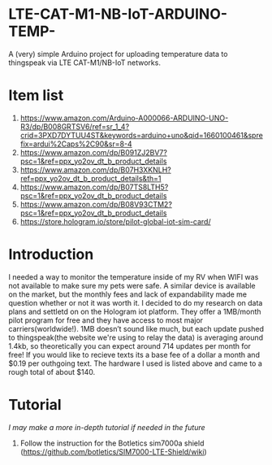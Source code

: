 # LTE-CAT-M1-NB-IoT-ARDUINO-TEMP-
A (very) simple Arduino project for uploading temperature data to thingspeak via LTE CAT-M1/NB-IoT networks.



# Item list

1. https://www.amazon.com/Arduino-A000066-ARDUINO-UNO-R3/dp/B008GRTSV6/ref=sr_1_4?crid=3PXD7DYTUU4ST&keywords=arduino+uno&qid=1660100461&sprefix=ardui%2Caps%2C90&sr=8-4
2. https://www.amazon.com/dp/B091ZJ2BV7?psc=1&ref=ppx_yo2ov_dt_b_product_details
3. https://www.amazon.com/dp/B07H3XKNLH?ref=ppx_yo2ov_dt_b_product_details&th=1
4. https://www.amazon.com/dp/B07TS8LTH5?psc=1&ref=ppx_yo2ov_dt_b_product_details
5. https://www.amazon.com/dp/B08V93CTM2?psc=1&ref=ppx_yo2ov_dt_b_product_details
6. https://store.hologram.io/store/pilot-global-iot-sim-card/

# Introduction

I needed a way to monitor the temperature inside of my RV when WIFI was not available to make sure my pets were safe. A similar device is available on the market, but the monthly fees and lack of expandability made me question whether or not it was worth it. I decided to do my research on data plans and settletd on on the Hologram iot platform. They offer a 1MB/month pilot program for free and they have access to most major carriers(worldwide!). 1MB doesn’t sound like much, but each update pushed to thingspeak(the website we're using to relay the data) is averaging around 1.4kb, so theoretically you can expect around 714 updates per month for free! If you would like to recieve texts its a base fee of a dollar a month and $0.19 per outhgoing text. The hardware I used is listed above and came to a rough total of about $140.

# Tutorial 

*I may make a more in-depth tutorial if needed in the future*

1. Follow the instruction for the Botletics sim7000a shield (https://github.com/botletics/SIM7000-LTE-Shield/wiki)



